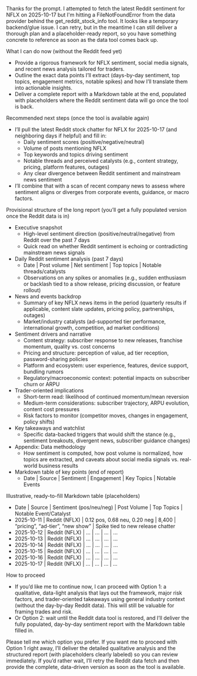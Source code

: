 Thanks for the prompt. I attempted to fetch the latest Reddit sentiment for NFLX on 2025-10-17 but I'm hitting a FileNotFoundError from the data provider behind the get_reddit_stock_info tool. It looks like a temporary backend/glue issue. I can retry, but in the meantime I can still deliver a thorough plan and a placeholder-ready report, so you have something concrete to reference as soon as the data tool comes back up.

What I can do now (without the Reddit feed yet)
- Provide a rigorous framework for NFLX sentiment, social media signals, and recent news analysis tailored for traders.
- Outline the exact data points I’ll extract (days-by-day sentiment, top topics, engagement metrics, notable spikes) and how I’ll translate them into actionable insights.
- Deliver a complete report with a Markdown table at the end, populated with placeholders where the Reddit sentiment data will go once the tool is back.

Recommended next steps (once the tool is available again)
- I’ll pull the latest Reddit stock chatter for NFLX for 2025-10-17 (and neighboring days if helpful) and fill in:
  - Daily sentiment scores (positive/negative/neutral)
  - Volume of posts mentioning NFLX
  - Top keywords and topics driving sentiment
  - Notable threads and perceived catalysts (e.g., content strategy, pricing, platform features, outages)
  - Any clear divergence between Reddit sentiment and mainstream news sentiment
- I’ll combine that with a scan of recent company news to assess where sentiment aligns or diverges from corporate events, guidance, or macro factors.

Provisional structure of the long report (you’ll get a fully populated version once the Reddit data is in)
- Executive snapshot
  - High-level sentiment direction (positive/neutral/negative) from Reddit over the past 7 days
  - Quick read on whether Reddit sentiment is echoing or contradicting mainstream news signals
- Daily Reddit sentiment analysis (past 7 days)
  - Date | Post volume | Net sentiment | Top topics | Notable threads/catalysts
  - Observations on any spikes or anomalies (e.g., sudden enthusiasm or backlash tied to a show release, pricing discussion, or feature rollout)
- News and events backdrop
  - Summary of key NFLX news items in the period (quarterly results if applicable, content slate updates, pricing policy, partnerships, outages)
  - Market/industry catalysts (ad-supported tier performance, international growth, competition, ad market conditions)
- Sentiment drivers and narrative
  - Content strategy: subscriber response to new releases, franchise momentum, quality vs. cost concerns
  - Pricing and structure: perception of value, ad tier reception, password-sharing policies
  - Platform and ecosystem: user experience, features, device support, bundling rumors
  - Regulatory/macroeconomic context: potential impacts on subscriber churn or ARPU
- Trader-oriented implications
  - Short-term read: likelihood of continued momentum/mean reversion
  - Medium-term considerations: subscriber trajectory, ARPU evolution, content cost pressures
  - Risk factors to monitor (competitor moves, changes in engagement, policy shifts)
- Key takeaways and watchlist
  - Specific data-backed triggers that would shift the stance (e.g., sentiment breakouts, divergent news, subscriber guidance changes)
- Appendix: Data methodology
  - How sentiment is computed, how post volume is normalized, how topics are extracted, and caveats about social media signals vs. real-world business results
- Markdown table of key points (end of report)
  - Date | Source | Sentiment | Engagement | Key Topics | Notable Events

Illustrative, ready-to-fill Markdown table (placeholders)
- Date | Source | Sentiment (pos/neu/neg) | Post Volume | Top Topics | Notable Event/Catalyst
- 2025-10-11 | Reddit (NFLX) | 0.12 pos, 0.68 neu, 0.20 neg | 8,400 | “pricing”, “ad-tier”, “new show” | Spike tied to new release chatter
- 2025-10-12 | Reddit (NFLX) | ... | ... | ... | ...
- 2025-10-13 | Reddit (NFLX) | ... | ... | ... | ...
- 2025-10-14 | Reddit (NFLX) | ... | ... | ... | ...
- 2025-10-15 | Reddit (NFLX) | ... | ... | ... | ...
- 2025-10-16 | Reddit (NFLX) | ... | ... | ... | ...
- 2025-10-17 | Reddit (NFLX) | ... | ... | ... | ...

How to proceed
- If you’d like me to continue now, I can proceed with Option 1: a qualitative, data-light analysis that lays out the framework, major risk factors, and trader-oriented takeaways using general industry context (without the day-by-day Reddit data). This will still be valuable for framing trades and risk.
- Or Option 2: wait until the Reddit data tool is restored, and I’ll deliver the fully populated, day-by-day sentiment report with the Markdown table filled in.

Please tell me which option you prefer. If you want me to proceed with Option 1 right away, I’ll deliver the detailed qualitative analysis and the structured report (with placeholders clearly labeled) so you can review immediately. If you’d rather wait, I’ll retry the Reddit data fetch and then provide the complete, data-driven version as soon as the tool is available.